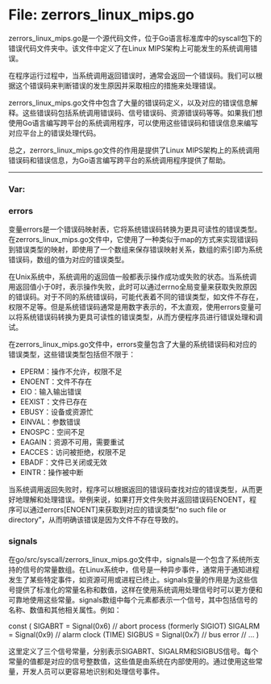 # File: zerrors_linux_mips.go

zerrors_linux_mips.go是一个源代码文件，位于Go语言标准库中的syscall包下的错误代码文件夹中。该文件中定义了在Linux MIPS架构上可能发生的系统调用错误。

在程序运行过程中，当系统调用返回错误时，通常会返回一个错误码。我们可以根据这个错误码来判断错误的发生原因并采取相应的措施来处理错误。

zerrors_linux_mips.go文件中包含了大量的错误码定义，以及对应的错误信息解释。这些错误码包括系统调用错误码、信号错误码、资源错误码等等。如果我们想使用Go语言编写跨平台的系统调用程序，可以使用这些错误码和错误信息来编写对应平台上的错误处理代码。

总之，zerrors_linux_mips.go文件的作用是提供了Linux MIPS架构上的系统调用错误码和错误信息，为Go语言编写跨平台的系统调用程序提供了帮助。




---

### Var:

### errors

变量errors是一个错误码映射表，它将系统错误码转换为更具可读性的错误类型。在zerrors_linux_mips.go文件中，它使用了一种类似于map的方式来实现错误码到错误类型的映射，即使用了一个数组来保存错误映射关系，数组的索引即为系统错误码，数组的值为对应的错误类型。

在Unix系统中，系统调用的返回值一般都表示操作成功或失败的状态。当系统调用返回值小于0时，表示操作失败，此时可以通过errno全局变量来获取失败原因的错误码。对于不同的系统错误码，可能代表着不同的错误类型，如文件不存在，权限不足等。但是系统错误码通常是用数字表示的，不太直观，使用errors变量可以将系统错误码转换为更具可读性的错误类型，从而方便程序员进行错误处理和调试。

在zerrors_linux_mips.go文件中，errors变量包含了大量的系统错误码和对应的错误类型，这些错误类型包括但不限于：

- EPERM：操作不允许，权限不足
- ENOENT：文件不存在
- EIO：输入输出错误
- EEXIST：文件已存在
- EBUSY：设备或资源忙
- EINVAL：参数错误
- ENOSPC：空间不足
- EAGAIN：资源不可用，需要重试
- EACCES：访问被拒绝，权限不足
- EBADF：文件已关闭或无效
- EINTR：操作被中断

当系统调用返回失败时，程序可以根据返回的错误码查找对应的错误类型，从而更好地理解和处理错误。举例来说，如果打开文件失败并返回错误码ENOENT，程序可以通过errors[ENOENT]来获取到对应的错误类型“no such file or directory”，从而明确该错误是因为文件不存在导致的。



### signals

在go/src/syscall/zerrors_linux_mips.go文件中，signals是一个包含了系统所支持的信号的常量数组。在Linux系统中，信号是一种异步事件，通常用于通知进程发生了某些特定事件，如资源可用或进程已终止。signals变量的作用是为这些信号提供了标准化的常量名称和数值，这样在使用系统调用处理信号时可以更方便和可靠地使用这些常量。signals数组中每个元素都表示一个信号，其中包括信号的名称、数值和其他相关属性。例如： 

const (
    SIGABRT = Signal(0x6) // abort process (formerly SIGIOT)
    SIGALRM = Signal(0x9) // alarm clock (TIME)
    SIGBUS  = Signal(0x7) // bus error
    // ...
)

这里定义了三个信号常量，分别表示SIGABRT、SIGALRM和SIGBUS信号。每个常量的值都是对应的信号整数值，这些值是由系统在内部使用的。通过使用这些常量，开发人员可以更容易地识别和处理信号事件。



